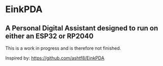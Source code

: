 # EinkPDA
## A Personal Digital Assistant designed to run on either an ESP32 or RP2040

This is a work in progress and is therefore not finished.

Inspired by: https://github.com/ashtf8/EinkPDA
